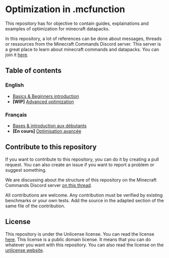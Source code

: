 # Optimization in .mcfunction

This repository has for objective to contain guides, explainations and examples of optimization for minecraft datapacks.

In this repository, a lot of references can be done about messages, threads or ressources from the Minecraft Commands Discord server. This server is a great place to learn about minecraft commands and datapacks. You can join it [here](https://discord.gg/QAFXFtZ).

## Table of contents

### English
- [Basics & Beginners introduction](./docs/basics.md)
- **[WIP]** [Advanced optimization](./docs/advanced.md)

### Français
- [Bases & introduction aux débutants](./docs/lang/fr-fr/basics.md)
- **[En cours]** [Optimisation avancée](./docs/lang/fr-fr/advanced.md)


## Contribute to this repository

If you want to contribute to this repository, you can do it by creating a pull request. You can also create an issue if you want to report a problem or suggest something.

We are discussing about the structure of this repository on the Minecraft Commands Discord server [on this thread](https://discord.com/channels/154777837382008833/1072289159701606511).

All contributions are welcome. Any contribution must be verified by existing benchmarks or your own tests. Add the source in the adapted section of the same file of the contribution.

## License

This repository is under the Unlicense license. You can read the license [here](./LICENSE). This license is a public domain license. It means that you can do whatever you want with this repository. You can also read the license on the [unlicense website](https://unlicense.org/).
